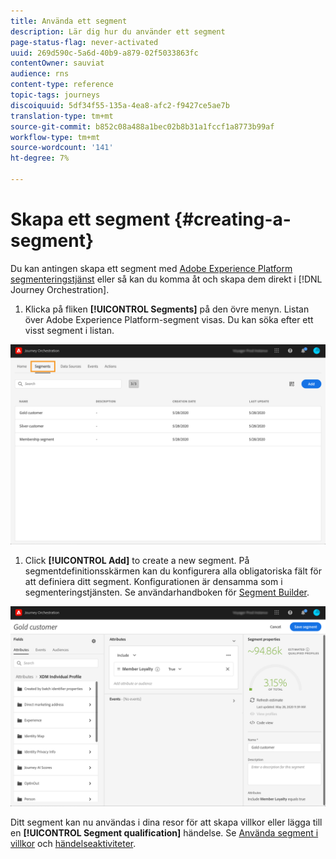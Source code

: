 ```yaml
---
title: Använda ett segment
description: Lär dig hur du använder ett segment
page-status-flag: never-activated
uuid: 269d590c-5a6d-40b9-a879-02f5033863fc
contentOwner: sauviat
audience: rns
content-type: reference
topic-tags: journeys
discoiquuid: 5df34f55-135a-4ea8-afc2-f9427ce5ae7b
translation-type: tm+mt
source-git-commit: b852c08a488a1bec02b8b31a1fccf1a8773b99af
workflow-type: tm+mt
source-wordcount: '141'
ht-degree: 7%

---
```




# Skapa ett segment {#creating-a-segment}

Du kan antingen skapa ett segment med [Adobe Experience Platform segmenteringstjänst](https://docs.adobe.com/content/help/en/experience-platform/segmentation/home.html) eller så kan du komma åt och skapa dem direkt i [!DNL Journey Orchestration].

1. Klicka på fliken **[!UICONTROL Segments]** på den övre menyn. Listan över Adobe Experience Platform-segment visas. Du kan söka efter ett visst segment i listan.

![](../assets/segment1.png)

1. Click **[!UICONTROL Add]** to create a new segment. På segmentdefinitionsskärmen kan du konfigurera alla obligatoriska fält för att definiera ditt segment. Konfigurationen är densamma som i segmenteringstjänsten. Se användarhandboken för [Segment Builder](https://docs.adobe.com/content/help/en/experience-platform/segmentation/ui/overview.html).

![](../assets/segment2.png)

Ditt segment kan nu användas i dina resor för att skapa villkor eller lägga till en **[!UICONTROL Segment qualification]** händelse. Se [Använda segment i villkor](../segment/using-a-segment.md) och [händelseaktiviteter](../building-journeys/segment-qualification-events.md).